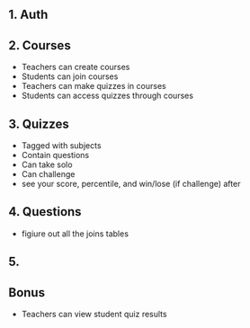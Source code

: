 ## 1. Auth

## 2. Courses
- Teachers can create courses
- Students can join courses
- Teachers can make quizzes in courses
- Students can access quizzes through courses

## 3. Quizzes
- Tagged with subjects
- Contain questions
- Can take solo
- Can challenge
- see your score, percentile, and win/lose (if challenge) after

## 4. Questions
- figiure out all the joins tables

## 5.

## Bonus
- Teachers can view student quiz results
